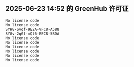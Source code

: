 ## 2025-06-23 14:52 的 GreenHub 许可证
```
No license code
No license code
SYH8-Svqf-9E2A-VFC8-A588
SYGv-2qGf-mQt6-EEC8-5BDA
No license code
No license code
No license code
No license code
No license code
No license code
```
